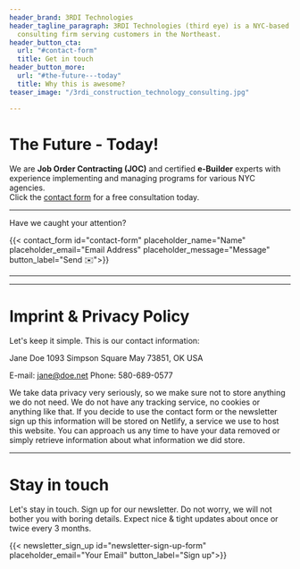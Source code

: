 ```yaml
---
header_brand: 3RDI Technologies
header_tagline_paragraph: 3RDI Technologies (third eye) is a NYC-based startup, minority-owned,
  consulting firm serving customers in the Northeast.
header_button_cta:
  url: "#contact-form"
  title: Get in touch
header_button_more:
  url: "#the-future---today"
  title: Why this is awesome?
teaser_image: "/3rdi_construction_technology_consulting.jpg"

---
```

# The Future - Today!

We are **Job Order Contracting (JOC)** and certified **e-Builder** experts with experience implementing and managing programs for various NYC agencies.   
Click the [contact form](#contact-form) for a free consultation today.

***

Have we caught your attention?

{{< contact_form id="contact-form" placeholder_name="Name" placeholder_email="Email Address" placeholder_message="Message" button_label="Send ✉️">}}

***

***

# Imprint & Privacy Policy

Let's keep it simple. This is our contact information:

Jane Doe
1093 Simpson Square
May 73851, OK
USA

E-mail: jane@doe.net
Phone: 580-689-0577

We take data privacy very seriously, so we make sure not to store anything we do not need. We do not have any tracking service, no cookies or anything like that. If you decide to use the contact form or the newsletter sign up this information will be stored on Netlify, a service we use to host this website. You can approach us any time to have your data removed or simply retrieve information about what information we did store.

***

# Stay in touch

Let's stay in touch. Sign up for our newsletter. Do not worry, we will not bother you with boring details. Expect nice & tight updates about once or twice every 3 months.

{{< newsletter_sign_up id="newsletter-sign-up-form" placeholder_email="Your Email" button_label="Sign up">}}